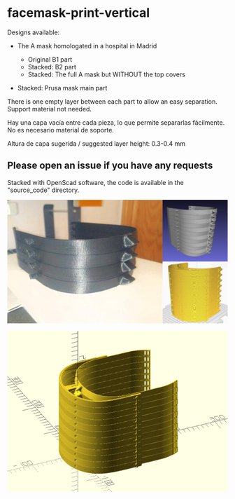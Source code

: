 # facemask-print-vertical

Designs available:

- The A mask homologated in a hospital in Madrid
  - Original B1 part
  - Stacked: B2 part
  - Stacked: The full A mask but WITHOUT the top covers

- Stacked: Prusa mask main part

There is one empty layer between each part to allow an easy separation. Support material not needed.

Hay una capa vacía entre cada pieza, lo que permite separarlas fácilmente. No es necesario material de soporte.

Altura de capa sugerida / suggested layer height: 0.3-0.4 mm

## Please open an issue if you have any requests

Stacked with OpenScad software, the code is available in the "source_code" directory.

![](photo.jpg)

![](foldable_mask_stack.jpg)
